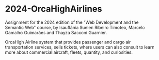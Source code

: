 # 2024-OrcaHighAirlines
Assignment for the 2024 edition of the "Web Development and the Semantic Web" course, by Isauflânia Suelen Ribeiro Timoteo, Marcelo Gamalho Guimarães and Thayza Sacconi Guarnier.

OrcaHigh Airline system that provides passenger and cargo air transportation services, sells tickets, where users can also consult to learn more about commercial aircraft, fleets, quantity, and curiosities.
